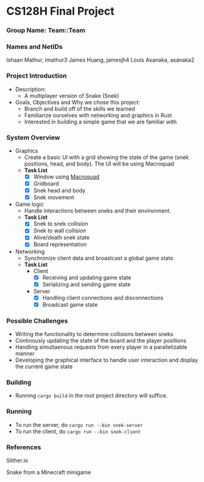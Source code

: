 # CS128H Final Project

### Group Name: Team::Team

### Names and NetIDs
Ishaan Mathur, imathur3
James Huang, jamesjh4
Louis Asanaka, asanaka2

### Project Introduction
- Description:
    - A multiplayer version of Snake (Snek)
- Goals, Objectives and Why we chose this project: 
    - Branch and build off of the skills we learned
    - Familiarize ourselves with networking and graphics in Rust
    - Interested in building a simple game that we are familiar with

### System Overview
- Graphics
    - Create a basic UI with a grid showing the state of the game (snek positions, head, and body). The UI will be using Macroquad
    - **Task List**
        - [x] Window using [Macroquad](https://github.com/not-fl3/macroquad)
        - [x] Gridboard
        - [x] Snek head and body
        - [x] Snek movement
- Game logic
    - Handle interactions between sneks and their environment.
    - **Task List**
        - [x] Snek to snek collision
        - [x] Snek to wall collision
        - [x] Alive/death snek state
        - [x] Board representation
- Networking
    - Synchronize client data and broastcast a global game state.
    - **Task List**
        - Client
            - [x] Receiving and updating game state
            - [x] Serializing and sending game state
        - Server
            - [x] Handling client connections and disconnections
            - [x] Broadcast game state

### Possible Challenges
- Writing the functionality to determine collisions between sneks
- Continously updating the state of the board and the player positions
- Handling simultaenous requests from every player in a parallelizable manner 
- Developing the graphical interface to handle user interaction and display the current game state

### Building
- Running `cargo build` in the root project directory will suffice.

### Running
- To run the server, do `cargo run --bin snek-server`
- To run the client, do `cargo run --bin snek-client`

### References
Slither.io

Snake from a Minecraft minigame
